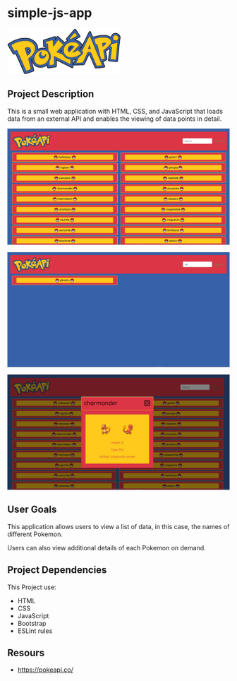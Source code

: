 # simple-js-app

![Logo](https://raw.githubusercontent.com/PokeAPI/media/master/logo/pokeapi_256.png)

## Project Description

This is a small web application with HTML, CSS, and JavaScript that loads data from an external API and enables the viewing of data points in detail.

![App Screenshot](Images/Screenshot_1.png)

![App Screenshot](Images/Screenshot_2.png)

![App Screenshot](Images/Screenshot_3.png)

## User Goals

This application allows users to view a list of data, in this case, the names of different Pokemon.

Users can also view additional details of each Pokemon on demand.


## Project Dependencies

This Project use:

- HTML
- CSS
- JavaScript
- Bootstrap
- ESLint rules

## Resours

- https://pokeapi.co/